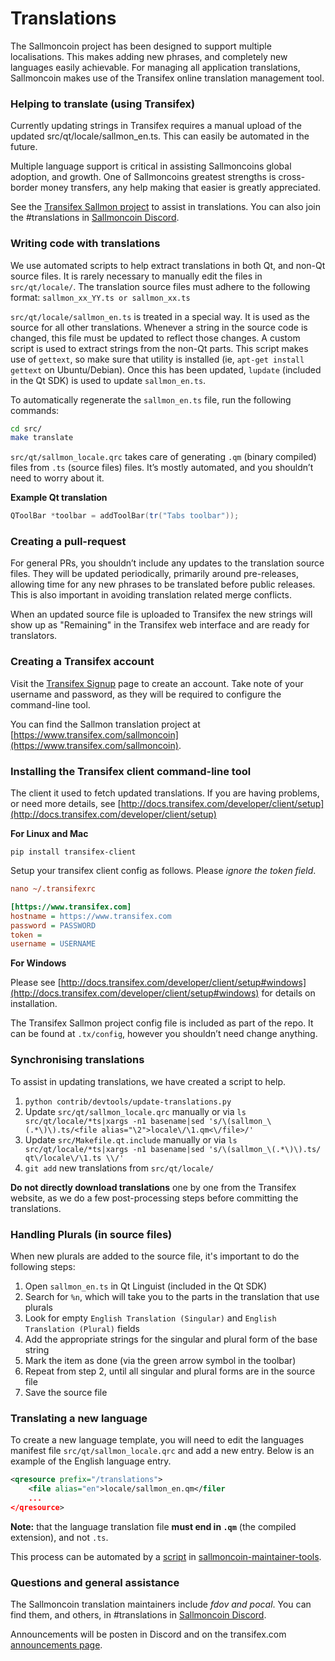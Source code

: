 Translations
============

The Sallmoncoin project has been designed to support multiple localisations. This makes adding new phrases, and completely new languages easily achievable. For managing all application translations, Sallmoncoin makes use of the Transifex online translation management tool.

### Helping to translate (using Transifex)
Currently updating strings in Transifex requires a manual upload of the updated src/qt/locale/sallmon_en.ts.
This can easily be automated in the future.

Multiple language support is critical in assisting Sallmoncoins global adoption, and growth. One of Sallmoncoins greatest strengths is cross-border money transfers, any help making that easier is greatly appreciated.

See the [Transifex Sallmon project](https://www.transifex.com/sallmoncoin) to assist in translations. You can also join the #translations in [Sallmoncoin Discord](https://discord.gg/jn6uhur).

### Writing code with translations
We use automated scripts to help extract translations in both Qt, and non-Qt source files. It is rarely necessary to manually edit the files in `src/qt/locale/`. The translation source files must adhere to the following format:
`sallmon_xx_YY.ts or sallmon_xx.ts`

`src/qt/locale/sallmon_en.ts` is treated in a special way. It is used as the source for all other translations. Whenever a string in the source code is changed, this file must be updated to reflect those changes. A custom script is used to extract strings from the non-Qt parts. This script makes use of `gettext`, so make sure that utility is installed (ie, `apt-get install gettext` on Ubuntu/Debian). Once this has been updated, `lupdate` (included in the Qt SDK) is used to update `sallmon_en.ts`.

To automatically regenerate the `sallmon_en.ts` file, run the following commands:
```sh
cd src/
make translate
```

`src/qt/sallmon_locale.qrc` takes care of generating `.qm` (binary compiled) files from `.ts` (source files) files. It’s mostly automated, and you shouldn’t need to worry about it.

**Example Qt translation**
```cpp
QToolBar *toolbar = addToolBar(tr("Tabs toolbar"));
```

### Creating a pull-request
For general PRs, you shouldn’t include any updates to the translation source files. They will be updated periodically, primarily around pre-releases, allowing time for any new phrases to be translated before public releases. This is also important in avoiding translation related merge conflicts.

When an updated source file is uploaded to Transifex the new strings will show up as "Remaining" in the Transifex web interface and are ready for translators.


### Creating a Transifex account
Visit the [Transifex Signup](https://www.transifex.com/signup/) page to create an account. Take note of your username and password, as they will be required to configure the command-line tool.

You can find the Sallmon translation project at [https://www.transifex.com/sallmoncoin](https://www.transifex.com/sallmoncoin).

### Installing the Transifex client command-line tool
The client it used to fetch updated translations. If you are having problems, or need more details, see [http://docs.transifex.com/developer/client/setup](http://docs.transifex.com/developer/client/setup)

**For Linux and Mac**

`pip install transifex-client`

Setup your transifex client config as follows. Please *ignore the token field*.

```ini
nano ~/.transifexrc

[https://www.transifex.com]
hostname = https://www.transifex.com
password = PASSWORD
token =
username = USERNAME
```

**For Windows**

Please see [http://docs.transifex.com/developer/client/setup#windows](http://docs.transifex.com/developer/client/setup#windows) for details on installation.

The Transifex Sallmon project config file is included as part of the repo. It can be found at `.tx/config`, however you shouldn’t need change anything.

### Synchronising translations
To assist in updating translations, we have created a script to help.

1. `python contrib/devtools/update-translations.py`
2. Update `src/qt/sallmon_locale.qrc` manually or via
   `ls src/qt/locale/*ts|xargs -n1 basename|sed 's/\(sallmon_\(.*\)\).ts/<file alias="\2">locale\/\1.qm<\/file>/'`
3. Update `src/Makefile.qt.include` manually or via
   `ls src/qt/locale/*ts|xargs -n1 basename|sed 's/\(sallmon_\(.*\)\).ts/  qt\/locale\/\1.ts \\/'`
4. `git add` new translations from `src/qt/locale/`

**Do not directly download translations** one by one from the Transifex website, as we do a few post-processing steps before committing the translations.

### Handling Plurals (in source files)
When new plurals are added to the source file, it's important to do the following steps:

1. Open `sallmon_en.ts` in Qt Linguist (included in the Qt SDK)
2. Search for `%n`, which will take you to the parts in the translation that use plurals
3. Look for empty `English Translation (Singular)` and `English Translation (Plural)` fields
4. Add the appropriate strings for the singular and plural form of the base string
5. Mark the item as done (via the green arrow symbol in the toolbar)
6. Repeat from step 2, until all singular and plural forms are in the source file
7. Save the source file

### Translating a new language
To create a new language template, you will need to edit the languages manifest file `src/qt/sallmon_locale.qrc` and add a new entry. Below is an example of the English language entry.

```xml
<qresource prefix="/translations">
    <file alias="en">locale/sallmon_en.qm</filer
    ...
</qresource>
```

**Note:** that the language translation file **must end in `.qm`** (the compiled extension), and not `.ts`.

This process can be automated by a [script](https://github.com/fdoving/sallmoncoin-maintainer-tools/blob/master/update-translations.py) in [sallmoncoin-maintainer-tools](https://github.com/fdoving/sallmoncoin-maintainer-tools/).

### Questions and general assistance
The Sallmoncoin translation maintainers include *fdov and pocal*. You can find them, and others, in #translations in [Sallmoncoin Discord](https://discord.gg/jn6uhur).

Announcements will be posten in Discord and on the transifex.com [announcements page](https://www.transifex.com/sallmoncoin/qt-translation/announcements/).
